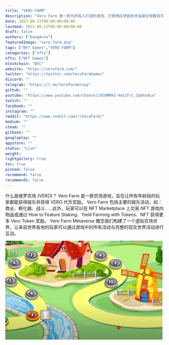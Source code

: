 ```yaml
---
title: "VERO FARM"
description: "Vero Farm 是一款为所有人打造的游戏，它使用区块链技术连接全球数百万人。"
date: 2022-08-21T00:00:00+08:00
lastmod: 2022-08-21T00:00:00+08:00
draft: false
authors: ["boogArno"]
featuredImage: "vero-farm.png"
tags: ["NFT Games","VERO FARM"]
categories: ["nfts"]
nfts: ["NFT Games"]
blockchain: "BSC"
website: "https://verofarm.com/"
twitter: "https://twitter.com/VeroFarmGames"
discord: ""
telegram: "https://t.me/VeroFarmGroup"
github: ""
youtube: "https://www.youtube.com/channel/UC0MM43-4ms2frC_ZqdXs4Lw"
twitch: ""
facebook: ""
instagram: ""
reddit: "https://www.reddit.com/r/VeroFarm/"
medium: ""
steam: ""
gitbook: ""
googleplay: ""
appstore: ""
status: "Live"
weight: 
lightgallery: true
toc: true
pinned: false
recommend: false
recommend1: false
---
```

什么是维罗农场 (VERO)？ Vero Farm 是一款农场游戏，旨在让所有年龄段的玩家都能获得娱乐并获得 VERO 代币奖励。 Vero Farm 包括主要的娱乐活动，如：商业、孵化器、战斗……此外，玩家可以在 NFT Marketplace 上交易 NFT 游戏内物品或通过 How to Feature Staking、Yield Farming with Tokens、NFT 获得更多 Vero Token 奖励。
Vero Farm Metaverse 概念我们构建了一个虚拟农场世界，让来自世界各地的玩家可以通过游戏中的所有活动与完整的现实世界活动进行互动。

![verofarm-dapp-games-bsc-image1-500x315_58815970990de3a91581a473885becb8](verofarm-dapp-games-bsc-image1-500x315_58815970990de3a91581a473885becb8.png)